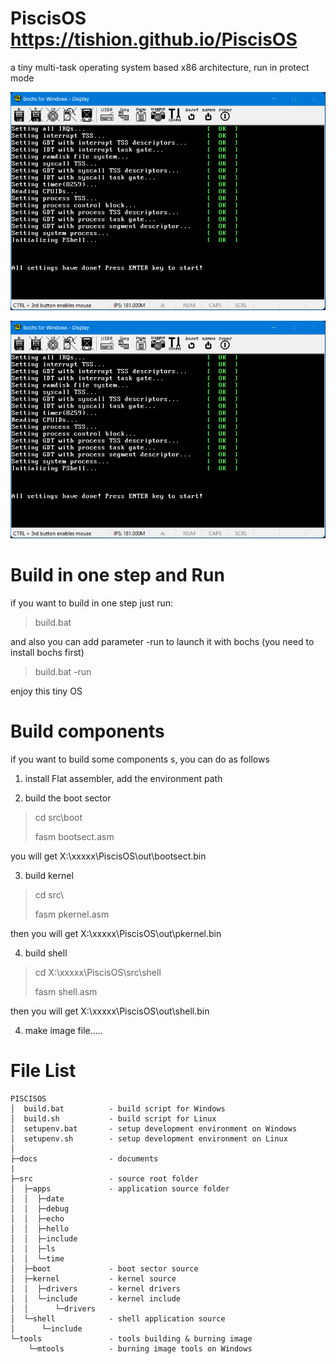 PiscisOS  https://tishion.github.io/PiscisOS
=====
a tiny multi-task operating system based x86 architecture, run in protect mode

![boot stage](docs/img/boot.png)

![shell](docs/img/boot.png)


Build in one step and Run
=======

if you want to build in one step just run:
 
> build.bat

and also you can add parameter -run to launch it with bochs (you need to install bochs first)

> build.bat -run

enjoy this tiny OS


Build components
========
if you want to build some components s, you can do as follows

1.  install Flat assembler, add the environment path

2.  build the boot sector
> cd src\boot
>
> fasm bootsect.asm

  you will get X:\xxxxx\PiscisOS\out\bootsect.bin

3. build kernel
> cd src\
>
> fasm pkernel.asm
    
  then you will get X:\xxxxx\PiscisOS\out\pkernel.bin
  
4. build shell
> cd X:\xxxxx\PiscisOS\src\shell
>
> fasm shell.asm
  
  then you will get X:\xxxxx\PiscisOS\out\shell.bin
  
4. make image file.....


# File List

```
PISCISOS
│  build.bat          - build script for Windows
│  build.sh           - build script for Linux
│  setupenv.bat       - setup development environment on Windows
│  setupenv.sh        - setup development environment on Linux
│
├─docs                - documents
|
├─src                 - source root folder
│  ├─apps             - application source folder
│  │  ├─date
│  │  ├─debug
│  │  ├─echo
│  │  ├─hello
│  │  ├─include
│  │  ├─ls
│  │  └─time
│  ├─boot             - boot sector source 
│  ├─kernel           - kernel source
│  │  ├─drivers       - kernel drivers
│  │  └─include       - kernel include 
│  │      └─drivers
│  └─shell            - shell application source
│      └─include
└─tools               - tools building & burning image
    └─mtools          - burning image tools on Windows

```
